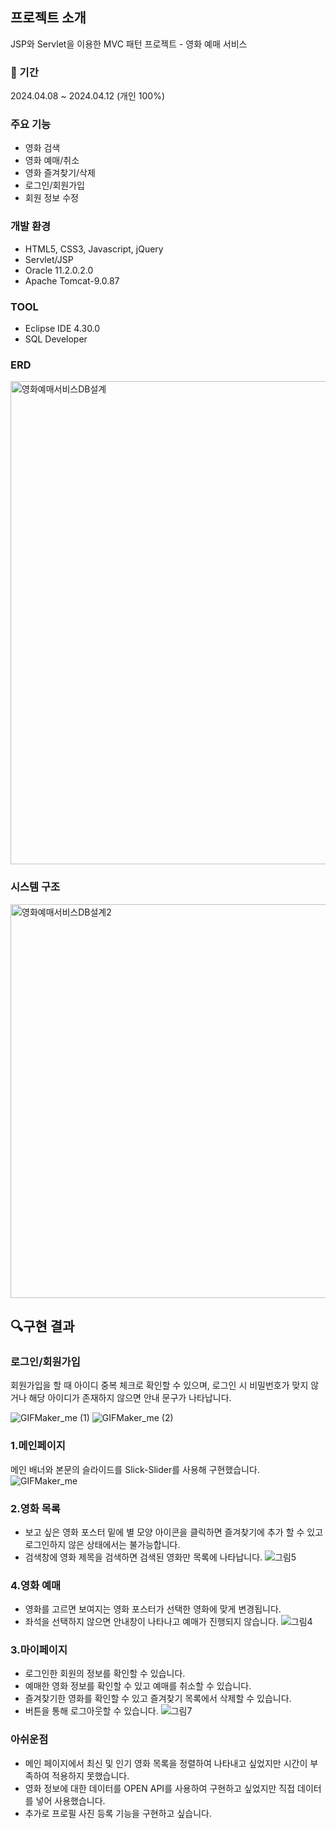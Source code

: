 ## 프로젝트 소개
JSP와 Servlet을 이용한 MVC 패턴 프로젝트 - 영화 예매 서비스 

### :calendar: 기간
2024.04.08 ~ 2024.04.12 (개인 100%)

### 주요 기능
- 영화 검색
- 영화 예매/취소
- 영화 즐겨찾기/삭제
- 로그인/회원가입
- 회원 정보 수정

### 개발 환경
- HTML5, CSS3, Javascript, jQuery
- Servlet/JSP
- Oracle 11.2.0.2.0
- Apache Tomcat-9.0.87
### TOOL 
- Eclipse IDE 4.30.0
- SQL Developer

### ERD
<img width="773" alt="영화예매서비스DB설계" src="https://github.com/user-attachments/assets/ed2a1d08-ce96-4dc0-951f-cd35333024d6">

### 시스템 구조
<img width="630" alt="영화예매서비스DB설계2" src="https://github.com/user-attachments/assets/9dc8d901-83ea-4cf3-908c-265204748a2a">

## :mag:구현 결과
### 로그인/회원가입
회원가입을 할 때 아이디 중복 체크로 확인할 수 있으며, 로그인 시 비밀번호가 맞지 않거나 해당 아이디가 존재하지 않으면 안내 문구가 나타납니다.

![GIFMaker_me (1)](https://github.com/user-attachments/assets/92e1b26e-89b5-4705-bdf7-db57dd5d8b10)
![GIFMaker_me (2)](https://github.com/user-attachments/assets/6e412a70-da82-4928-97e8-66b3a6eb2939)

### 1.메인페이지
메인 배너와 본문의 슬라이드를 Slick-Slider를 사용해 구현했습니다.
![GIFMaker_me](https://github.com/user-attachments/assets/844c894d-3068-4b7d-8f50-d0d11e3d8599)

### 2.영화 목록
- 보고 싶은 영화 포스터 밑에 별 모양 아이콘을 클릭하면 즐겨찾기에 추가 할 수 있고 로그인하지 않은 상태에서는 불가능합니다.
- 검색창에 영화 제목을 검색하면 검색된 영화만 목록에 나타납니다.
![그림5](https://github.com/user-attachments/assets/8f41623e-1a2e-46c7-bb05-dffe835c0328)

### 4.영화 예매
- 영화를 고르면 보여지는 영화 포스터가 선택한 영화에 맞게 변경됩니다.
- 좌석을 선택하지 않으면 안내창이 나타나고 예매가 진행되지 않습니다.
![그림4](https://github.com/user-attachments/assets/d782b9b8-2e07-40ca-9b28-313b69723383)

### 3.마이페이지
- 로그인한 회원의 정보를 확인할 수 있습니다.
- 예매한 영화 정보를 확인할 수 있고 예매를 취소할 수 있습니다.
- 즐겨찾기한 영화를 확인할 수 있고 즐겨찾기 목록에서 삭제할 수 있습니다.
- 버튼을 통해 로그아웃할 수 있습니다.
![그림7](https://github.com/user-attachments/assets/b84396d5-482f-46b3-9bfe-1d07fc3f6efd)



### 아쉬운점
- 메인 페이지에서 최신 및 인기 영화 목록을 정렬하여 나타내고 싶었지만 시간이 부족하여 적용하지 못했습니다.
- 영화 정보에 대한 데이터를 OPEN API를 사용하여 구현하고 싶었지만 직접 데이터를 넣어 사용했습니다.
- 추가로 프로필 사진 등록 기능을 구현하고 싶습니다.
 
